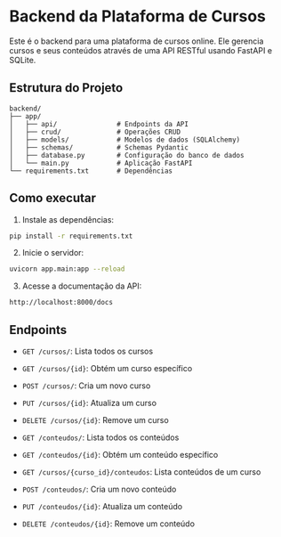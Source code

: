 # Backend da Plataforma de Cursos

Este é o backend para uma plataforma de cursos online. Ele gerencia cursos e seus conteúdos através de uma API RESTful usando FastAPI e SQLite.

## Estrutura do Projeto

```
backend/
├── app/
│   ├── api/               # Endpoints da API
│   ├── crud/              # Operações CRUD
│   ├── models/            # Modelos de dados (SQLAlchemy)
│   ├── schemas/           # Schemas Pydantic
│   ├── database.py        # Configuração do banco de dados
│   └── main.py            # Aplicação FastAPI
└── requirements.txt       # Dependências
```

## Como executar

1. Instale as dependências:
```bash
pip install -r requirements.txt
```

2. Inicie o servidor:
```bash
uvicorn app.main:app --reload
```

3. Acesse a documentação da API:
```
http://localhost:8000/docs
```

## Endpoints

- `GET /cursos/`: Lista todos os cursos
- `GET /cursos/{id}`: Obtém um curso específico
- `POST /cursos/`: Cria um novo curso
- `PUT /cursos/{id}`: Atualiza um curso
- `DELETE /cursos/{id}`: Remove um curso

- `GET /conteudos/`: Lista todos os conteúdos
- `GET /conteudos/{id}`: Obtém um conteúdo específico
- `GET /cursos/{curso_id}/conteudos`: Lista conteúdos de um curso
- `POST /conteudos/`: Cria um novo conteúdo
- `PUT /conteudos/{id}`: Atualiza um conteúdo
- `DELETE /conteudos/{id}`: Remove um conteúdo
